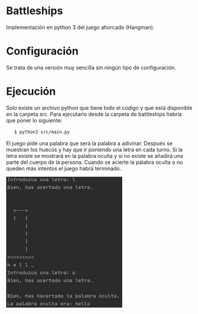 # Battleships

Implementación en python 3 del juego ahorcado (Hangman).

# Configuración

Se trata de una versión muy sencilla sin ningún tipo de configuración.

# Ejecución

Solo existe un archivo python que tiene todo el código y que está disponible en la carpeta src.
Para ejecutarlo desde la carpeta de battleships habría que poner lo siguiente:

```bash
   $ python3 src/main.py
```

El juego pide una palabra que será la palabra a adivinar.
Después se muestran los huecos y hay que ir poniendo una letra en cada turno.
Si la letra existe se mostrará en la palabra oculta y si no existe se añadirá una parte del cuerpo de la persona.
Cuando se acierte la palabra oculta o no queden más intentos el juego habrá terminado.

![Captura del juego](resources/images/screencast1.png)
